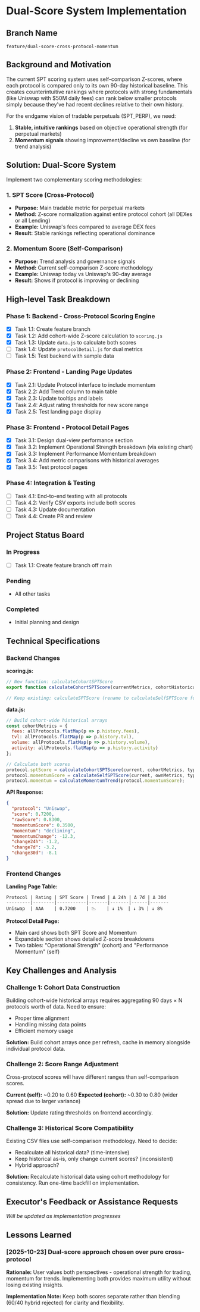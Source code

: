 # Dual-Score System Implementation

## Branch Name
`feature/dual-score-cross-protocol-momentum`

## Background and Motivation

The current SPT scoring system uses self-comparison Z-scores, where each protocol is compared only to its own 90-day historical baseline. This creates counterintuitive rankings where protocols with strong fundamentals (like Uniswap with $50M daily fees) can rank below smaller protocols simply because they've had recent declines relative to their own history.

For the endgame vision of tradable perpetuals (SPT_PERP), we need:
1. **Stable, intuitive rankings** based on objective operational strength (for perpetual markets)
2. **Momentum signals** showing improvement/decline vs own baseline (for trend analysis)

## Solution: Dual-Score System

Implement two complementary scoring methodologies:

### 1. SPT Score (Cross-Protocol)
- **Purpose:** Main tradable metric for perpetual markets
- **Method:** Z-score normalization against entire protocol cohort (all DEXes or all Lending)
- **Example:** Uniswap's fees compared to average DEX fees
- **Result:** Stable rankings reflecting operational dominance

### 2. Momentum Score (Self-Comparison)
- **Purpose:** Trend analysis and governance signals
- **Method:** Current self-comparison Z-score methodology
- **Example:** Uniswap today vs Uniswap's 90-day average
- **Result:** Shows if protocol is improving or declining

## High-level Task Breakdown

### Phase 1: Backend - Cross-Protocol Scoring Engine
- [x] Task 1.1: Create feature branch
- [x] Task 1.2: Add cohort-wide Z-score calculation to `scoring.js`
- [x] Task 1.3: Update `data.js` to calculate both scores
- [ ] Task 1.4: Update `protocolDetail.js` for dual metrics
- [ ] Task 1.5: Test backend with sample data

### Phase 2: Frontend - Landing Page Updates
- [x] Task 2.1: Update Protocol interface to include momentum
- [x] Task 2.2: Add Trend column to main table
- [x] Task 2.3: Update tooltips and labels
- [x] Task 2.4: Adjust rating thresholds for new score range
- [x] Task 2.5: Test landing page display

### Phase 3: Frontend - Protocol Detail Pages
- [x] Task 3.1: Design dual-view performance section
- [x] Task 3.2: Implement Operational Strength breakdown (via existing chart)
- [x] Task 3.3: Implement Performance Momentum breakdown
- [x] Task 3.4: Add metric comparisons with historical averages
- [x] Task 3.5: Test protocol pages

### Phase 4: Integration & Testing
- [ ] Task 4.1: End-to-end testing with all protocols
- [ ] Task 4.2: Verify CSV exports include both scores
- [ ] Task 4.3: Update documentation
- [ ] Task 4.4: Create PR and review

## Project Status Board

### In Progress
- [ ] Task 1.1: Create feature branch off main

### Pending
- All other tasks

### Completed
- Initial planning and design

## Technical Specifications

### Backend Changes

**scoring.js:**
```javascript
// New function: calculateCohortSPTScore
export function calculateCohortSPTScore(currentMetrics, cohortHistoricalMetrics, protocolType, correlations = null)

// Keep existing: calculateSPTScore (rename to calculateSelfSPTScore for clarity)
```

**data.js:**
```javascript
// Build cohort-wide historical arrays
const cohortMetrics = {
  fees: allProtocols.flatMap(p => p.history.fees),
  tvl: allProtocols.flatMap(p => p.history.tvl),
  volume: allProtocols.flatMap(p => p.history.volume),
  activity: allProtocols.flatMap(p => p.history.activity)
};

// Calculate both scores
protocol.sptScore = calculateCohortSPTScore(current, cohortMetrics, type);
protocol.momentumScore = calculateSelfSPTScore(current, ownMetrics, type);
protocol.momentum = calculateMomentumTrend(protocol.momentumScore);
```

**API Response:**
```json
{
  "protocol": "Uniswap",
  "score": 0.7200,
  "rawScore": 0.8300,
  "momentumScore": 0.3500,
  "momentum": "declining",
  "momentumChange": -12.3,
  "change24h": -1.2,
  "change7d": -3.2,
  "change30d": -8.1
}
```

### Frontend Changes

**Landing Page Table:**
```
Protocol | Rating | SPT Score | Trend | Δ 24h | Δ 7d | Δ 30d
---------|--------|-----------|-------|-------|------|-------
Uniswap  | AAA    | 0.7200    | 📉    | ↓ 1%  | ↓ 3% | ↓ 8%
```

**Protocol Detail Page:**
- Main card shows both SPT Score and Momentum
- Expandable section shows detailed Z-score breakdowns
- Two tables: "Operational Strength" (cohort) and "Performance Momentum" (self)

## Key Challenges and Analysis

### Challenge 1: Cohort Data Construction
Building cohort-wide historical arrays requires aggregating 90 days × N protocols worth of data. Need to ensure:
- Proper time alignment
- Handling missing data points
- Efficient memory usage

**Solution:** Build cohort arrays once per refresh, cache in memory alongside individual protocol data.

### Challenge 2: Score Range Adjustment
Cross-protocol scores will have different ranges than self-comparison scores.

**Current (self):** ~0.20 to 0.60
**Expected (cohort):** ~0.30 to 0.80 (wider spread due to larger variance)

**Solution:** Update rating thresholds on frontend accordingly.

### Challenge 3: Historical Score Compatibility
Existing CSV files use self-comparison methodology. Need to decide:
- Recalculate all historical data? (time-intensive)
- Keep historical as-is, only change current scores? (inconsistent)
- Hybrid approach?

**Solution:** Recalculate historical data using cohort methodology for consistency. Run one-time backfill on implementation.

## Executor's Feedback or Assistance Requests

*Will be updated as implementation progresses*

## Lessons Learned

### [2025-10-23] Dual-score approach chosen over pure cross-protocol
**Rationale:** User values both perspectives - operational strength for trading, momentum for trends. Implementing both provides maximum utility without losing existing insights.

**Implementation Note:** Keep both scores separate rather than blending (60/40 hybrid rejected) for clarity and flexibility.

